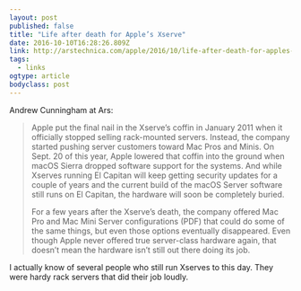 ```yaml
---
layout: post 
published: false 
title: "Life after death for Apple’s Xserve" 
date: 2016-10-10T16:28:26.809Z 
link: http://arstechnica.com/apple/2016/10/life-after-death-for-apples-xserve/ 
tags:
  - links
ogtype: article 
bodyclass: post 
---
```


Andrew Cunningham at Ars:

> Apple put the final nail in the Xserve’s coffin in January 2011 when it officially stopped selling rack-mounted servers. Instead, the company started pushing server customers toward Mac Pros and Minis. On Sept. 20 of this year, Apple lowered that coffin into the ground when macOS Sierra dropped software support for the systems. And while Xserves running El Capitan will keep getting security updates for a couple of years and the current build of the macOS Server software still runs on El Capitan, the hardware will soon be completely buried.
> 
> For a few years after the Xserve’s death, the company offered Mac Pro and Mac Mini Server configurations (PDF) that could do some of the same things, but even those options eventually disappeared. Even though Apple never offered true server-class hardware again, that doesn’t mean the hardware isn’t still out there doing its job.

I actually know of several people who still run Xserves to this day. They were hardy rack servers that did their job loudly.